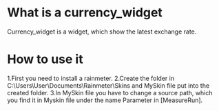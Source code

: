 # What is a currency_widget
Currency_widget is a widget, which show the latest exchange rate.

# How to use it
1.First you need to install a rainmeter.
2.Create the folder in C:\Users\User\Documents\Rainmeter\Skins and MySkin file put into the created folder.
3.In MySkin file you have to change a source path, which you find it in Myskin file under the name Parameter in [MeasureRun].
